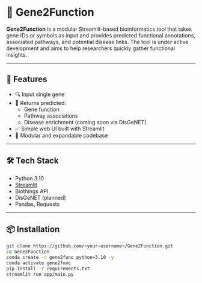 # 🧬 Gene2Function

**Gene2Function** is a modular Streamlit-based bioinformatics tool that takes gene IDs or symbols as input and provides predicted functional annotations, associated pathways, and potential disease links. The tool is under active development and aims to help researchers quickly gather functional insights.

---

## 🚀 Features

- 🔍 Input single gene
- 🧠 Returns predicted:
  - Gene function
  - Pathway associations
  - Disease enrichment (coming soon via DisGeNET)
- ✅ Simple web UI built with Streamlit
- 🔗 Modular and expandable codebase

---

## 🛠️ Tech Stack

- Python 3.10
- [Streamlit](https://streamlit.io/)
- Biothings API
- DisGeNET (planned)
- Pandas, Requests

---

## 📦 Installation

```bash
git clone https://github.com/<your-username>/Gene2Function.git
cd Gene2Function
conda create -n gene2func python=3.10 -y
conda activate gene2func
pip install -r requirements.txt
streamlit run app/main.py
